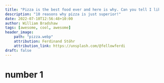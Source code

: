 ```yaml
---
title: "Pizza is the best food ever and here is why. Can you tell I like it?"
description: "10 reasons why pizza is just superior!"
date: 2022-07-10T12:56:48+10:00
author: William Bradshaw
tags: [awesome, cool, awesome]
header_image: 
    path: "pizza.webp"
    attribution: Ferdinand Stöhr
    attribution_link: https://unsplash.com/@fellowferdi
draft: false
---
```


# number 1